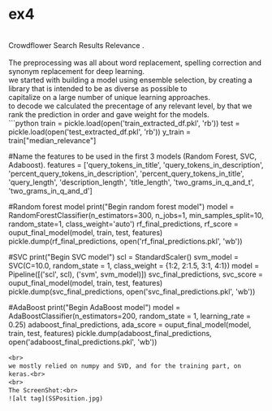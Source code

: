# ex4<br>
<br>
Crowdflower Search Results Relevance .<br>
<br>
The preprocessing was all about word replacement, spelling correction and synonym replacement for deep learning.<br>
we started with building a model using ensemble selection, by creating a library that is intended to be as diverse as possible to<br>
capitalize on a large number of unique learning approaches.<br>
to decode we calculated the precentage of any relevant level, by that we rank the prediction in order and gave weight for the models.<br>
```python
train = pickle.load(open('train_extracted_df.pkl', 'rb'))
test = pickle.load(open('test_extracted_df.pkl', 'rb'))
y_train = train["median_relevance"]

#Name the features to be used in the first 3 models (Random Forest, SVC, Adaboost).
features = ['query_tokens_in_title', 'query_tokens_in_description', 'percent_query_tokens_in_description', 'percent_query_tokens_in_title', 'query_length', 'description_length', 'title_length', 'two_grams_in_q_and_t', 'two_grams_in_q_and_d']

#Random forest model
print("Begin random forest model")
model = RandomForestClassifier(n_estimators=300, n_jobs=1, min_samples_split=10, random_state=1, class_weight='auto')
rf_final_predictions, rf_score = ouput_final_model(model, train, test, features)
pickle.dump(rf_final_predictions, open('rf_final_predictions.pkl', 'wb'))

#SVC
print("Begin SVC model")
scl = StandardScaler()
svm_model = SVC(C=10.0, random_state = 1, class_weight = {1:2, 2:1.5, 3:1, 4:1})
model = Pipeline([('scl', scl), ('svm', svm_model)])
svc_final_predictions, svc_score = ouput_final_model(model, train, test, features)
pickle.dump(svc_final_predictions, open('svc_final_predictions.pkl', 'wb'))

#AdaBoost
print("Begin AdaBoost model")
model = AdaBoostClassifier(n_estimators=200, random_state = 1, learning_rate = 0.25)
adaboost_final_predictions, ada_score = ouput_final_model(model, train, test, features)
pickle.dump(adaboost_final_predictions, open('adaboost_final_predictions.pkl', 'wb'))
```
<br>
we mostly relied on numpy and SVD, and for the training part, on keras.<br>
<br>
The ScreenShot:<br>
![alt tag](SSPosition.jpg)
